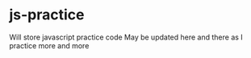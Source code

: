 # js-practice
Will store javascript practice code
May be updated here and there as I practice more and more
